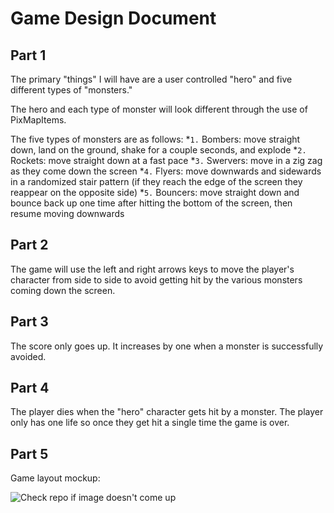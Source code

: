 # Game Design Document

## Part 1

The primary "things" I will have are a user controlled "hero" and five different types of "monsters."

The hero and each type of monster will look different through the use of PixMapItems.

The five types of monsters are as follows:
  *`1.` Bombers: move straight down, land on the ground, shake for a couple seconds, and explode
  *`2.` Rockets: move straight down at a fast pace
  *`3.` Swervers: move in a zig zag as they come down the screen
  *`4.` Flyers: move downwards and sidewards in a randomized stair pattern (if they reach the edge of the screen they reappear on the opposite side)
  *`5.` Bouncers: move straight down and bounce back up one time after hitting the bottom of the screen, then resume moving downwards
  
## Part 2

The game will use the left and right arrows keys to move the player's character from side to side to avoid getting hit by the various monsters coming down the screen.

## Part 3

The score only goes up. It increases by one when a monster is successfully avoided.

## Part 4

The player dies when the "hero" character gets hit by a monster. The player only has one life so once they get hit a single time the game is over.

## Part 5

Game layout mockup:

![Check repo if image doesn't come up](https://github.com/usc-csci102-spring2013/game_dylanres/blob/master/gamelayout.png?raw=true "Game Layout")

